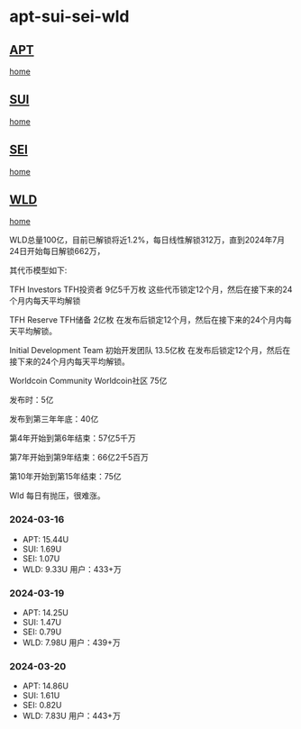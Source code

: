 # apt-sui-sei-wld

## [APT](https://github.com/aptos-labs/aptos-core)

[home](https://aptosfoundation.org)


## [SUI](https://github.com/MystenLabs/sui)

[home](https://sui.io)


## [SEI](https://github.com/sei-protocol/sei-chain)

[home](https://www.sei.io)


## [WLD](https://github.com/worldcoin)

[home](https://worldcoin.org)

WLD总量100亿，目前已解锁将近1.2%，每日线性解锁312万，直到2024年7月24日开始每日解锁662万，

其代币模型如下:

TFH Investors  TFH投资者  9亿5千万枚 这些代币锁定12个月，然后在接下来的24个月内每天平均解锁

TFH Reserve  TFH储备 2亿枚 在发布后锁定12个月，然后在接下来的24个月内每天平均解锁。

Initial Development Team 初始开发团队 13.5亿枚 在发布后锁定12个月，然后在接下来的24个月内每天平均解锁。

Worldcoin Community   Worldcoin社区 75亿 

发布时：5亿

发布到第三年年底：40亿

第4年开始到第6年结束：57亿5千万 

第7年开始到第9年结束：66亿2千5百万

第10年开始到第15年结束：75亿 

Wld 每日有抛压，很难涨。


### 2024-03-16
- APT: 15.44U
- SUI: 1.69U
- SEI: 1.07U
- WLD: 9.33U 用户：433+万


### 2024-03-19
- APT: 14.25U
- SUI: 1.47U
- SEI: 0.79U
- WLD: 7.98U 用户：439+万


### 2024-03-20
- APT: 14.86U
- SUI: 1.61U
- SEI: 0.82U
- WLD: 7.83U 用户：443+万
